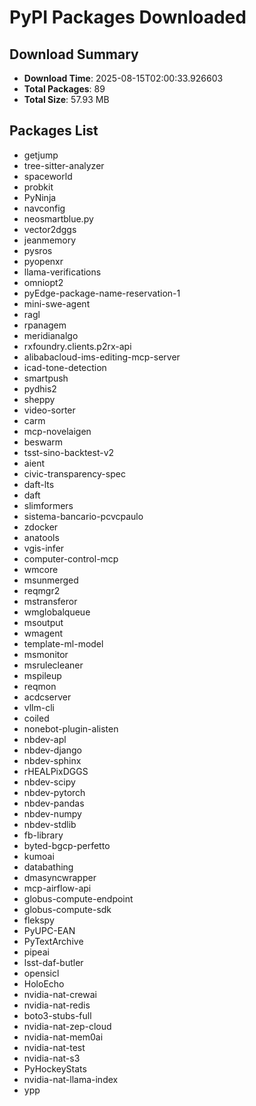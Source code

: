 # PyPI Packages Downloaded

## Download Summary
- **Download Time**: 2025-08-15T02:00:33.926603
- **Total Packages**: 89
- **Total Size**: 57.93 MB

## Packages List
- getjump
- tree-sitter-analyzer
- spaceworld
- probkit
- PyNinja
- navconfig
- neosmartblue.py
- vector2dggs
- jeanmemory
- pysros
- pyopenxr
- llama-verifications
- omniopt2
- pyEdge-package-name-reservation-1
- mini-swe-agent
- ragl
- rpanagem
- meridianalgo
- rxfoundry.clients.p2rx-api
- alibabacloud-ims-editing-mcp-server
- icad-tone-detection
- smartpush
- pydhis2
- sheppy
- video-sorter
- carm
- mcp-novelaigen
- beswarm
- tsst-sino-backtest-v2
- aient
- civic-transparency-spec
- daft-lts
- daft
- slimformers
- sistema-bancario-pcvcpaulo
- zdocker
- anatools
- vgis-infer
- computer-control-mcp
- wmcore
- msunmerged
- reqmgr2
- mstransferor
- wmglobalqueue
- msoutput
- wmagent
- template-ml-model
- msmonitor
- msrulecleaner
- mspileup
- reqmon
- acdcserver
- vllm-cli
- coiled
- nonebot-plugin-alisten
- nbdev-apl
- nbdev-django
- nbdev-sphinx
- rHEALPixDGGS
- nbdev-scipy
- nbdev-pytorch
- nbdev-pandas
- nbdev-numpy
- nbdev-stdlib
- fb-library
- byted-bgcp-perfetto
- kumoai
- databathing
- dmasyncwrapper
- mcp-airflow-api
- globus-compute-endpoint
- globus-compute-sdk
- flekspy
- PyUPC-EAN
- PyTextArchive
- pipeai
- lsst-daf-butler
- opensicl
- HoloEcho
- nvidia-nat-crewai
- nvidia-nat-redis
- boto3-stubs-full
- nvidia-nat-zep-cloud
- nvidia-nat-mem0ai
- nvidia-nat-test
- nvidia-nat-s3
- PyHockeyStats
- nvidia-nat-llama-index
- ypp
